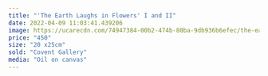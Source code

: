```yaml
---
title: "'The Earth Laughs in Flowers' I and II"
date: 2022-04-09 11:03:41.439206
image: https://ucarecdn.com/74947384-00b2-474b-80ba-9db936b6efec/the-earth-laughs-in-flowers-i-and-ii.jpg
price: "450"
size: "20 x25cm"
sold: "Covent Gallery"
media: "Oil on canvas"
---
```


